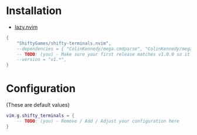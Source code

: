 # Installation

- [lazy.nvim](https://github.com/folke/lazy.nvim)
```lua
{
    "ShiftyGames/shifty-terminals.nvim",
    --dependencies = { "ColinKennedy/mega.cmdparse", "ColinKennedy/mega.logging" },
    -- TODO: (you) - Make sure your first release matches v1.0.0 so it auto-releases!
    --version = "v1.*",
}
```


# Configuration
(These are default values)
```lua
vim.g.shifty_terminals = {
    -- TODO: (you) - Remove / Add / Adjust your configuration here
}
```
